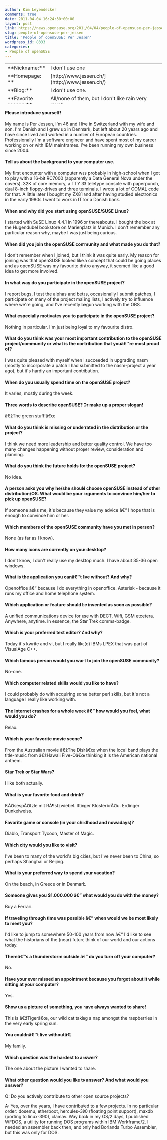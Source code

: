 ```yaml
---
author: Kim Leyendecker
comments: true
date: 2011-04-04 16:24:30+00:00
layout: post
link: https://news.opensuse.org/2011/04/04/people-of-opensuse-per-jessen/
slug: people-of-opensuse-per-jessen
title: 'People of openSUSE: Per Jessen'
wordpress_id: 8333
categories:
- People of openSUSE
---
```


<table cellpadding="2" width="664" style="height: 129px;" cellspacing="0" > 
<tbody >
<tr >

<td width="105" >**Nickname:**
</td>

<td width="520" >I don't use one
</td>
</tr>
<tr >

<td width="105" >**Homepage: **
</td>

<td width="520" >[http://www.jessen.ch/](http://www.jessen.ch/)
</td>
</tr>
<tr >

<td width="105" >**Blog:**
</td>

<td width="520" >I don't use one.
</td>
</tr>
<tr >

<td width="105" >**Favorite season:**
</td>

<td width="520" >All/none of them, but I don't like rain very much.
</td>
</tr>
<tr >

<td width="105" >**Motto:**
</td>

<td width="520" >None.
</td>
</tr>
</tbody>
</table>


#### Please introduce yourself!


My name is Per Jessen, I'm 46 and I live in Switzerland with my wife and son. I'm Danish and I grew up in Denmark, but left about 20 years ago and have since lived and worked in a number of European countries. Professionally I'm a software engineer, and have spent most of my career working on or with IBM mainframes. I've been running my own business since 2004.<!-- more -->


#### Tell us about the background to your computer use.


My first encounter with a computer was probably in high-school when I got to play with a 16-bit RC7000 (apparently a Data General Nova under the covers). 32K of core memory, a TTY 33 teletype console with paperpunch, dual 8-inch floppy-drives and three terminals. I wrote a lot of COMAL code for that. A little later I bought my ZX81 and after having studied electronics in the early 1980s I went to work in IT for a Danish bank.


#### When and why did you start using openSUSE/SUSE Linux?


I started with SuSE Linux 4.4.1 in 1996 or thereabouts. I bought the box at the Hugendubel bookstore on Marienplatz in Munich. I don't remember any particular reason why, maybe I was just being curious.


#### When did you join the openSUSE community and what made you do that?


I don't remember when I joined, but I think it was quite early. My reason for joining was that openSUSE looked like a concept that could be going places and as openSUSE was my favourite distro anyway, it seemed like a good idea to get more involved.


#### In what way do you participate in the openSUSE project?


I report bugs, I test the alphas and betas, occasionally I submit patches, I participate on many of the project mailing lists, I actively try to influence where we're going, and I've recently begun working with the OBS.


#### What especially motivates you to participate in the openSUSE project?


Nothing in particular. I'm just being loyal to my favourite distro.


#### What do you think was your most important contribution to the openSUSE project/community or what is the contribution that youâ€™re most proud of?


I was quite pleased with myself when I succeeded in upgrading nasm (mostly to incorporate a patch I had submitted to the nasm-project a year ago), but it's hardly an important contribution.


#### When do you usually spend time on the openSUSE project?


It varies, mostly during the week.


#### Three words to describe openSUSE? Or make up a proper slogan!


â€žThe green stuff!â€œ


#### What do you think is missing or underrated in the distribution or the project?


I think we need more leadership and better quality control. We have too many changes happening without proper review, consideration and planning.


#### What do you think the future holds for the openSUSE project?


No idea.


#### A person asks you why he/she should choose openSUSE instead of other distribution/OS. What would be your arguments to convince him/her to pick up openSUSE?


If someone asks me, it's because they value my advice â€“ I hope that is enough to convince him or her.


#### Which members of the openSUSE community have you met in person?


None (as far as I know).


#### How many icons are currently on your desktop?


I don't know, I don't really use my desktop much. I have about 35-36 open windows.


#### What is the application you canâ€™t live without? And why?


Openoffice â€“ because I do everything in openoffice. Asterisk - because it runs my office and home telephone system.


#### Which application or feature should be invented as soon as possible?


A unified communications device for use with DECT, Wifi, GSM etcetera. Anywhere, anytime. In essence, the Star Trek comms-badge.


#### Which is your preferred text editor? And why?


Today it's kwrite and vi, but I really like(d) IBMs LPEX that was part of VisualAge C++.


#### Which famous person would you want to join the openSUSE community?


No-one.


#### Which computer related skills would you like to have?


I could probably do with acquiring some better perl skills, but it's not a language I really like working with.


#### The Internet crashes for a whole week â€” how would you feel, what would you do?


Relax. 


#### Which is your favorite movie scene?


From the Australian movie â€žThe Dishâ€œ when the local band plays the title-music from â€žHawaii Five-Oâ€œ thinking it is the American national anthem. 


#### Star Trek or Star Wars?


I like both actually.


#### What is your favorite food and drink?


KÃ¤sespÃ¤tzle mit RÃ¶stzwiebel. Ittinger KlosterbrÃ¤u. Erdinger Dunkelweiss.


#### Favorite game or console (in your childhood and nowadays)?


Diablo, Transport Tycoon, Master of Magic.


#### Which city would you like to visit?


I've been to many of the world's big cities, but I've never been to China, so perhaps Shanghai or Beijing.


#### What is your preferred way to spend your vacation?


On the beach, in Greece or in Denmark.


#### Someone gives you $1.000.000 â€” what would you do with the money?


Buy a Ferrari.


#### If traveling through time was possible â€” when would we be most likely to meet you?


I'd like to jump to somewhere 50-100 years from now â€“ I'd like to see what the historians of the (near) future think of our world and our actions today.


#### Thereâ€™s a thunderstorm outside â€” do you turn off your computer?


No.


#### Have your ever missed an appointment because you forgot about it while sitting at your computer?


Yes.


#### Show us a picture of something, you have always wanted to share!


This is â€žTigerâ€œ, our wild cat taking a nap amongst the raspberries in the very early spring sun.


#### You couldnâ€™t live withoutâ€¦


My family.


#### Which question was the hardest to answer?


The one about the picture I wanted to share.


#### What other question would you like to answer? And what would you answer?


Q: Do you actively contribute to other open source projects?

A: Yes, over the years, I have contributed to a few projects. In no particular order: dosemu, etherboot, hercules-390 (floating point support), maxdb (porting to linux-390), clamav. Way back in my OS/2 days, I published WFDOS, a utility for running DOS programs within IBM Workframe/2. I needed an assembler back then, and only had Borlands Turbo Assembler, but this was only for DOS.
